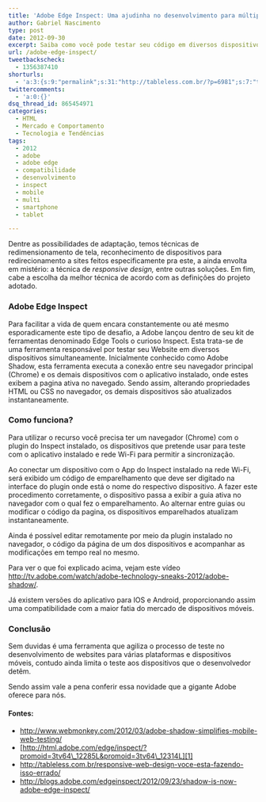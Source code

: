 ```yaml
---
title: 'Adobe Edge Inspect: Uma ajudinha no desenvolvimento para múltiplos dispositivos'
author: Gabriel Nascimento
type: post
date: 2012-09-30
excerpt: Saiba como você pode testar seu código em diversos dispositivos com o Adobe Edge Inspect
url: /adobe-edge-inspect/
tweetbackscheck:
  - 1356387410
shorturls:
  - 'a:3:{s:9:"permalink";s:31:"http://tableless.com.br/?p=6981";s:7:"tinyurl";s:26:"http://tinyurl.com/d57x5v8";s:4:"isgd";s:19:"http://is.gd/VSM3Ns";}'
twittercomments:
  - 'a:0:{}'
dsq_thread_id: 865454971
categories:
  - HTML
  - Mercado e Comportamento
  - Tecnologia e Tendências
tags:
  - 2012
  - adobe
  - adobe edge
  - compatibilidade
  - desenvolvimento
  - inspect
  - mobile
  - multi
  - smartphone
  - tablet

---
```

Dentre as possibilidades de adaptação, temos técnicas de redimensionamento de tela, reconhecimento de dispositivos para redirecionamento a sites feitos especificamente pra este, a ainda envolta em mistério: a técnica de _responsive design,_ entre outras soluções. Em fim, cabe a escolha da melhor técnica de acordo com as definições do projeto adotado.

### Adobe Edge Inspect

Para facilitar a vida de quem encara constantemente ou até mesmo esporadicamente este tipo de desafio, a Adobe lançou dentro de seu kit de ferramentas denominado Edge Tools o curioso Inspect. Esta trata-se de uma ferramenta responsável por testar seu Website em diversos dispositivos simultaneamente. Inicialmente conhecido como Adobe Shadow, esta ferramenta executa a conexão entre seu navegador principal (Chrome) e os demais dispositivos com o aplicativo instalado, onde estes exibem a pagina ativa no navegado. Sendo assim, alterando propriedades HTML ou CSS no navegador, os demais dispositivos são atualizados instantaneamente.

### Como funciona?

Para utilizar o recurso você precisa ter um navegador (Chrome) com o plugin do Inspect instalado, os dispositivos que pretende usar para teste com o aplicativo instalado e rede Wi-Fi para permitir a sincronização.

Ao conectar um dispositivo com o App do Inspect instalado na rede Wi-Fi, será exibido um código de emparelhamento que deve ser digitado na interface do plugin onde está o nome do respectivo dispositivo. A fazer este procedimento corretamente, o dispositivo passa a exibir a guia ativa no navegador com o qual fez o emparelhamento. Ao alternar entre guias ou modificar o código da pagina, os dispositivos emparelhados atualizam instantaneamente.

Ainda é possível editar remotamente por meio da plugin instalado no navegador, o código da página de um dos dispositivos e acompanhar as modificações em tempo real no mesmo.

Para ver o que foi explicado acima, vejam este vídeo  <http://tv.adobe.com/watch/adobe-technology-sneaks-2012/adobe-shadow/>.

Já existem versões do aplicativo para IOS e Android, proporcionando assim uma compatibilidade com a maior fatia do mercado de dispositivos móveis.

### Conclusão

Sem duvidas é uma ferramenta que agiliza o processo de teste no desenvolvimento de websites para várias plataformas e dispositivos móveis, contudo ainda limita o teste aos dispositivos que o desenvolvedor detêm.

Sendo assim vale a pena conferir essa novidade que a gigante Adobe oferece para nós.

#### Fontes:

  * <http://www.webmonkey.com/2012/03/adobe-shadow-simplifies-mobile-web-testing/> 
  * [http://html.adobe.com/edge/inspect/?promoid=3tv64\_12285L&promoid=3tv64\_12314L][1] 
  * <http://tableless.com.br/responsive-web-design-voce-esta-fazendo-isso-errado/> 
  * <http://blogs.adobe.com/edgeinspect/2012/09/23/shadow-is-now-adobe-edge-inspect/>

 [1]: http://html.adobe.com/edge/inspect/?promoid=3tv64_12285L&promoid=3tv64_12314L